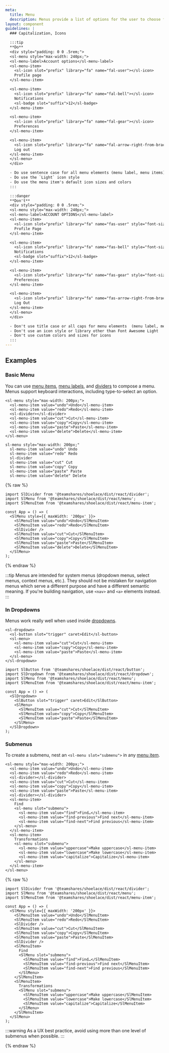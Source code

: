 ```yaml
---
meta:
  title: Menu
  description: Menus provide a list of options for the user to choose from.
layout: component
guidelines: |
  ### Capitalization, Icons

  :::tip
  **Do**
  <div style="padding: 0 0 .5rem;">
  <sl-menu style="max-width: 240px;">
  <sl-menu-label>Account options</sl-menu-label>
  <sl-menu-item>
    <sl-icon slot="prefix" library="fa" name="fal-user"></sl-icon>
    Profile page
  </sl-menu-item>

  <sl-menu-item>
    <sl-icon slot="prefix" library="fa" name="fal-bell"></sl-icon>
    Notifications
    <sl-badge slot="suffix">12</sl-badge>
  </sl-menu-item>

  <sl-menu-item>
    <sl-icon slot="prefix" library="fa" name="fal-gear"></sl-icon>
    Preferences
  </sl-menu-item>

  <sl-menu-item>
    <sl-icon slot="prefix" library="fa" name="fal-arrow-right-from-bracket"></sl-icon>
    Log out
  </sl-menu-item>
  </sl-menu>
  </div>

  - Do use sentence case for all menu elements (menu label, menu items)
  - Do use the `Light` icon style
  - Do use the menu item's default icon sizes and colors
  :::

  :::danger 
  **Don't**
  <div style="padding: 0 0 .5rem;">
  <sl-menu style="max-width: 240px;">
  <sl-menu-label>ACCOUNT OPTIONS</sl-menu-label>
  <sl-menu-item>
    <sl-icon slot="prefix" library="fa" name="fas-user" style="font-size: 0.875rem; color: mediumpurple;"></sl-icon>
    Profile Page
  </sl-menu-item>

  <sl-menu-item>
    <sl-icon slot="prefix" library="fa" name="fas-bell" style="font-size: 0.875rem; color: mediumpurple;"></sl-icon>
    Notifications
    <sl-badge slot="suffix">12</sl-badge>
  </sl-menu-item>

  <sl-menu-item>
    <sl-icon slot="prefix" library="fa" name="fas-gear" style="font-size: 0.875rem; color: mediumpurple;"></sl-icon>
    Preferences
  </sl-menu-item>

  <sl-menu-item>
    <sl-icon slot="prefix" library="fa" name="fas-arrow-right-from-bracket" style="font-size: 0.875rem; color: mediumpurple;"></sl-icon>
    Log Out
  </sl-menu-item>
  </sl-menu>
  </div>

  - Don't use title case or all caps for menu elements  (menu label, menu items)
  - Don't use an icon style or library other than Font Awesome Light
  - Don't use custom colors and sizes for icons
  :::
---
```


## Examples

### Basic Menu

You can use [menu items](/components/menu-item), [menu labels](/components/menu-label), and [dividers](/components/divider) to compose a menu. Menus support keyboard interactions, including type-to-select an option.

```html:preview
<sl-menu style="max-width: 200px;">
  <sl-menu-item value="undo">Undo</sl-menu-item>
  <sl-menu-item value="redo">Redo</sl-menu-item>
  <sl-divider></sl-divider>
  <sl-menu-item value="cut">Cut</sl-menu-item>
  <sl-menu-item value="copy">Copy</sl-menu-item>
  <sl-menu-item value="paste">Paste</sl-menu-item>
  <sl-menu-item value="delete">Delete</sl-menu-item>
</sl-menu>
```

```pug:slim
sl-menu style="max-width: 200px;"
  sl-menu-item value="undo" Undo
  sl-menu-item value="redo" Redo
  sl-divider
  sl-menu-item value="cut" Cut
  sl-menu-item value="copy" Copy
  sl-menu-item value="paste" Paste
  sl-menu-item value="delete" Delete
```

{% raw %}

```jsx:react
import SlDivider from '@teamshares/shoelace/dist/react/divider';
import SlMenu from '@teamshares/shoelace/dist/react/menu';
import SlMenuItem from '@teamshares/shoelace/dist/react/menu-item';

const App = () => (
  <SlMenu style={{ maxWidth: '200px' }}>
    <SlMenuItem value="undo">Undo</SlMenuItem>
    <SlMenuItem value="redo">Redo</SlMenuItem>
    <SlDivider />
    <SlMenuItem value="cut">Cut</SlMenuItem>
    <SlMenuItem value="copy">Copy</SlMenuItem>
    <SlMenuItem value="paste">Paste</SlMenuItem>
    <SlMenuItem value="delete">Delete</SlMenuItem>
  </SlMenu>
);
```

{% endraw %}

:::tip
Menus are intended for system menus (dropdown menus, select menus, context menus, etc.). They should not be mistaken for navigation menus which serve a different purpose and have a different semantic meaning. If you're building navigation, use `<nav>` and `<a>` elements instead.
:::

### In Dropdowns

Menus work really well when used inside [dropdowns](/components/dropdown).

```html:preview
<sl-dropdown>
  <sl-button slot="trigger" caret>Edit</sl-button>
  <sl-menu>
    <sl-menu-item value="cut">Cut</sl-menu-item>
    <sl-menu-item value="copy">Copy</sl-menu-item>
    <sl-menu-item value="paste">Paste</sl-menu-item>
  </sl-menu>
</sl-dropdown>
```

```jsx:react
import SlButton from '@teamshares/shoelace/dist/react/button';
import SlDropdown from '@teamshares/shoelace/dist/react/dropdown';
import SlMenu from '@teamshares/shoelace/dist/react/menu';
import SlMenuItem from '@teamshares/shoelace/dist/react/menu-item';

const App = () => (
  <SlDropdown>
    <SlButton slot="trigger" caret>Edit</SlButton>
    <SlMenu>
      <SlMenuItem value="cut">Cut</SlMenuItem>
      <SlMenuItem value="copy">Copy</SlMenuItem>
      <SlMenuItem value="paste">Paste</SlMenuItem>
    </SlMenu>
  </SlDropdown>
);
```

### Submenus

To create a submenu, nest an `<sl-menu slot="submenu">` in any [menu item](/components/menu-item).

```html:preview
<sl-menu style="max-width: 200px;">
  <sl-menu-item value="undo">Undo</sl-menu-item>
  <sl-menu-item value="redo">Redo</sl-menu-item>
  <sl-divider></sl-divider>
  <sl-menu-item value="cut">Cut</sl-menu-item>
  <sl-menu-item value="copy">Copy</sl-menu-item>
  <sl-menu-item value="paste">Paste</sl-menu-item>
  <sl-divider></sl-divider>
  <sl-menu-item>
    Find
    <sl-menu slot="submenu">
      <sl-menu-item value="find">Find…</sl-menu-item>
      <sl-menu-item value="find-previous">Find next</sl-menu-item>
      <sl-menu-item value="find-next">Find previous</sl-menu-item>
    </sl-menu>
  </sl-menu-item>
  <sl-menu-item>
    Transformations
    <sl-menu slot="submenu">
      <sl-menu-item value="uppercase">Make uppercase</sl-menu-item>
      <sl-menu-item value="lowercase">Make lowercase</sl-menu-item>
      <sl-menu-item value="capitalize">Capitalize</sl-menu-item>
    </sl-menu>
  </sl-menu-item>
</sl-menu>
```

{% raw %}

```jsx:react
import SlDivider from '@teamshares/shoelace/dist/react/divider';
import SlMenu from '@teamshares/shoelace/dist/react/menu';
import SlMenuItem from '@teamshares/shoelace/dist/react/menu-item';

const App = () => (
  <SlMenu style={{ maxWidth: '200px' }}>
    <SlMenuItem value="undo">Undo</SlMenuItem>
    <SlMenuItem value="redo">Redo</SlMenuItem>
    <SlDivider />
    <SlMenuItem value="cut">Cut</SlMenuItem>
    <SlMenuItem value="copy">Copy</SlMenuItem>
    <SlMenuItem value="paste">Paste</SlMenuItem>
    <SlDivider />
    <SlMenuItem>
      Find
      <SlMenu slot="submenu">
        <SlMenuItem value="find">Find…</SlMenuItem>
        <SlMenuItem value="find-previous">Find next</SlMenuItem>
        <SlMenuItem value="find-next">Find previous</SlMenuItem>
      </SlMenu>
    </SlMenuItem>
    <SlMenuItem>
      Transformations
      <SlMenu slot="submenu">
        <SlMenuItem value="uppercase">Make uppercase</SlMenuItem>
        <SlMenuItem value="lowercase">Make lowercase</SlMenuItem>
        <SlMenuItem value="capitalize">Capitalize</SlMenuItem>
      </SlMenu>
    </SlMenuItem>
  </SlMenu>
);
```

:::warning
As a UX best practice, avoid using more than one level of submenus when possible.
:::

{% endraw %}
